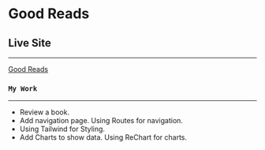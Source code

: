 # Good Reads

## Live Site

---

[Good Reads](https://fastidious-axolotl-fde017.netlify.app/)

### `My Work`

---

- Review a book.
- Add navigation page. Using Routes for navigation.
- Using Tailwind for Styling.
- Add Charts to show data. Using ReChart for charts.
